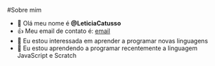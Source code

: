 #Sobre mim

- 👋 Olá meu nome é **@LeticiaCatusso**
- 👍 Meu email de contato é: [email](leticia.catusso.ferreira@escola.pr.gov.br)
- 👀 Eu estou interessada em aprender a programar novas linguagens
- 🌱 Eu estou aprendendo a programar recentemente a linguagem JavaScript e Scratch
